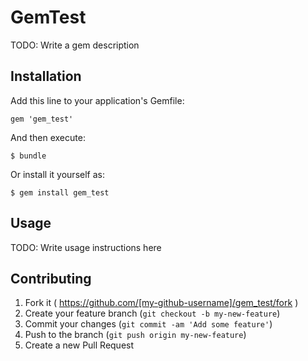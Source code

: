 # GemTest

TODO: Write a gem description

## Installation

Add this line to your application's Gemfile:

    gem 'gem_test'

And then execute:

    $ bundle

Or install it yourself as:

    $ gem install gem_test

## Usage

TODO: Write usage instructions here

## Contributing

1. Fork it ( https://github.com/[my-github-username]/gem_test/fork )
2. Create your feature branch (`git checkout -b my-new-feature`)
3. Commit your changes (`git commit -am 'Add some feature'`)
4. Push to the branch (`git push origin my-new-feature`)
5. Create a new Pull Request
